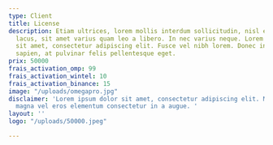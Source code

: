 ```yaml
---
type: Client
title: License
description: Etiam ultrices, lorem mollis interdum sollicitudin, nisl enim eleifend
  lacus, sit amet varius quam leo a libero. In nec varius neque. Lorem ipsum dolor
  sit amet, consectetur adipiscing elit. Fusce vel nibh lorem. Donec interdum aliquam
  sapien, at pulvinar felis pellentesque eget.
prix: 50000
frais_activation_omp: 99
frais_activation_wintel: 10
frais_activation_binance: 15
image: "/uploads/omegapro.jpg"
disclaimer: 'Lorem ipsum dolor sit amet, consectetur adipiscing elit. Maecenas at
  magna vel eros elementum consectetur in a augue. '
layout: ''
logo: "/uploads/50000.jpeg"

---
```

